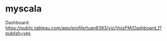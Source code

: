 # myscala
Dashboard: https://public.tableau.com/app/profile/tuan8383/viz/VoizFM/Dashboard_1?publish=yes